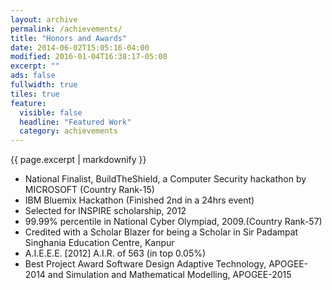 ```yaml
---
layout: archive
permalink: /achievements/
title: "Honors and Awards"
date: 2014-06-02T15:05:16-04:00
modified: 2016-01-04T16:38:17-05:00
excerpt: ""
ads: false
fullwidth: true
tiles: true
feature:
  visible: false
  headline: "Featured Work"
  category: achievements
---
```


{{ page.excerpt | markdownify }}

- National Finalist, BuildTheShield, a Computer Security hackathon by MICROSOFT (Country Rank-15)
- IBM Bluemix Hackathon (Finished 2nd in a 24hrs event)
- Selected for INSPIRE scholarship, 2012
- 99.99% percentile in National Cyber Olympiad, 2009.(Country Rank-57)
- Credited with a Scholar Blazer for being a Scholar in Sir Padampat Singhania Education Centre, Kanpur
- A.I.E.E.E. [2012] A.I.R. of 563 (in top 0.05%)
- Best Project Award Software Design Adaptive Technology, APOGEE-2014 and Simulation and Mathematical Modelling, APOGEE-2015
